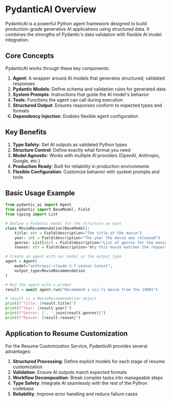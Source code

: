 # PydanticAI Overview

PydanticAI is a powerful Python agent framework designed to build production-grade generative AI applications using structured data. It combines the strengths of Pydantic's data validation with flexible AI model integration.

## Core Concepts

PydanticAI works through these key components:

1. **Agent**: A wrapper around AI models that generates structured, validated responses
2. **Pydantic Models**: Define schema and validation rules for generated data
3. **System Prompts**: Instructions that guide the AI model's behavior
4. **Tools**: Functions the agent can call during execution
5. **Structured Output**: Ensures responses conform to expected types and formats
6. **Dependency Injection**: Enables flexible agent configuration

## Key Benefits

1. **Type Safety**: Get AI outputs as validated Python types
2. **Structure Control**: Define exactly what format you need
3. **Model Agnostic**: Works with multiple AI providers (OpenAI, Anthropic, Google, etc.)
4. **Production Ready**: Built for reliability in production environments
5. **Flexible Configuration**: Customize behavior with system prompts and tools

## Basic Usage Example

```python
from pydantic_ai import Agent
from pydantic import BaseModel, Field
from typing import List

# Define a Pydantic model for the structure we want
class MovieRecommendation(BaseModel):
    title: str = Field(description="The title of the movie")
    year: int = Field(description="The year the movie was released")
    genres: List[str] = Field(description="List of genres for the movie")
    reason: str = Field(description="Why this movie matches the request")

# Create an agent with our model as the output type
agent = Agent(
    model="anthropic:claude-3-7-sonnet-latest",
    output_type=MovieRecommendation
)

# Run the agent with a prompt
result = await agent.run("Recommend a sci-fi movie from the 1980s")

# result is a MovieRecommendation object
print(f"Title: {result.title}")
print(f"Year: {result.year}")
print(f"Genres: {', '.join(result.genres)}")
print(f"Reason: {result.reason}")
```

## Application to Resume Customization

For the Resume Customization Service, PydanticAI provides several advantages:

1. **Structured Processing**: Define explicit models for each stage of resume customization
2. **Validation**: Ensure AI outputs match expected formats
3. **Workflow Decomposition**: Break complex tasks into manageable steps
4. **Type Safety**: Integrate AI seamlessly with the rest of the Python codebase
5. **Reliability**: Improve error handling and reduce failure cases